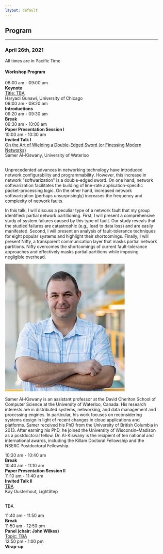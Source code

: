 ```yaml
---
layout: default
---
```


## Program
---
### April 26th, 2021

<span class="text-warning">All times are in Pacific Time</span>

<h4>Workshop Program</h4>
<div class="row program_block">
  <div class="col">
    <div class="program_entry_time">08:00 am - 09:00 am</div>
    <div class="program_entry">
      <b>Keynote</b>
    </div>
    <div class="program_entry_content">
      <div class="program_entry_content_title">
        <a href="#">Title: TBA</a>
      </div>
      <div class="program_entry_content_speakers">
        Haryadi Gunawi, University of Chicago
      </div>      
    </div>
  </div>
</div>
<div class="row program_block">
  <div class="col">
    <div class="program_entry_time">09:00 am - 09:20 am</div>
    <div class="program_entry">
      <b>Introductions</b>
    </div>
  </div>
</div>
<div class="row program_block">
  <div class="col">
    <div class="program_entry_break_time">09:20 am - 09:30 am</div>
    <div class="program_entry">
      <b>Break</b>
    </div>
  </div>
</div>
<div class="row program_block">
  <div class="col">
    <div class="program_entry_time">09:30 am - 10:00 am</div>
    <div class="program_entry">
      <b>Paper Presentation Session I</b>
    </div>
  </div>
</div>
<div class="row program_block">
  <div class="col">
    <div class="program_entry_time">10:00 am - 10:30 am</div>
    <div class="program_entry">
      <b>Invited Talk I</b>
    </div>
    <div class="program_entry_content_title">
      <a href="#invited_talk_1_content" data-toggle="collapse" role="button" aria-expanded="false" aria-controls="invited_talk_1_content">
        On the Art of Wielding a Double-Edged Sword (or Finessing Modern Networks)
      </a>
    </div>
    <div class="program_entry_content_speakers">
      Samer Al-Kiswany, University of Waterloo
    </div>
    <br>
    <div class="collapse program_entry_content_details" id="invited_talk_1_content">
      <div class="program_entry_content_abstract">
        <p>
          Unprecedented advances in networking technology have introduced network configurability and programmability. However, this increase in network "softwarization" is a double-edged sword. On one hand, network softwarization facilitates the building of line-rate application-specific packet-processing logic. On the other hand, increased network softwarization (perhaps unsurprisingly) increases the frequency and complexity of network faults. 
        </p>
        <p>
          In this talk, I will discuss a peculiar type of a network fault that my group identified: partial network partitioning. First, I will present a comprehensive study of system failures caused by this type of fault. Our study reveals that the studied failures are catastrophic (e.g., lead to data loss) and are easily manifested. Second, I will present an analysis of fault-tolerance techniques for eight popular systems and highlight their shortcomings. Finally, I will present Nifty, a transparent communication layer that masks partial network partitions. Nifty overcomes the shortcomings of current fault-tolerance approaches and effectively masks partial partitions while imposing negligible overhead.
        </p>
      </div>
      <div class="program_entry_content_bio">
        <div class="speaker_image">
          <img src="assets/image/speaker/samer.jpeg" />
        </div>
        <div class="speaker_bio">
          <p>
            Samer Al-Kiswany is an assistant professor at the David Cheriton School of Computer Science at the University of Waterloo, Canada. His research interests are in distributed systems, networking, and data management and processing engines. In particular, his work focuses on reconsidering systems design in light of recent changes in cloud applications and platforms. Samer received his PhD from the University of British Columbia in 2013. After earning his PhD, he joined the University of Wisconsin–Madison as a postdoctoral fellow. Dr. Al-Kiswany is the recipient of ten national and international awards, including the Killam Doctoral Fellowship and the NSERC Postdoctoral Fellowship.
          </p>
        </div>
      </div>
    </div>

  </div>
</div>
<div class="row program_block">
  <div class="col">
    <div class="program_entry_break_time">10:30 am - 10:40 am</div>
    <div class="program_entry">
      <b>Break</b>
    </div>
  </div>
</div>
<div class="row program_block">
  <div class="col">
    <div class="program_entry_time">10:40 am - 11:10 am</div>
    <div class="program_entry">
      <b>Paper Presentation Session II</b>
    </div>
  </div>
</div>
<div class="row program_block">
  <div class="col">
    <div class="program_entry_time">11:10 am - 11:40 am</div>
    <div class="program_entry">
      <b>Invited Talk II</b>
    </div>
    <div class="program_entry_content_title">
      <a href="#invited_talk_2_content" data-toggle="collapse" role="button" aria-expanded="false" aria-controls="invited_talk_2_content">
	TBA
      </a>
    </div>
    <div class="program_entry_content_speakers">
	Kay Ousterhout, LightStep
    </div>
    <br>
    <div class="collapse program_entry_content_details" id="invited_talk_2_content">
      <div class="program_entry_content_abstract">
        <p> TBA
        </p>
        <p>
        </p>
      </div>
    </div>

  </div>
</div>
<div class="row program_block">
  <div class="col">
    <div class="program_entry_break_time">11:40 am - 11:50 am</div>
    <div class="program_entry">
      <b>Break</b>
    </div>
  </div>
</div>
<div class="row program_block">
  <div class="col">
    <div class="program_entry_time">11:50 am - 12:50 pm</div>
    <div class="program_entry">
      <b>Panel (chair: John Wilkes)</b>
    </div>
    <div class="program_entry_content_title">
      <a href="#">Topic: TBA</a>
    </div>
  </div>
</div>
<div class="row program_block">
  <div class="col">
    <div class="program_entry_time">12:50 pm - 1:00 pm</div>
    <div class="program_entry">
      <b>Wrap-up</b>
    </div>
  </div>
</div>
